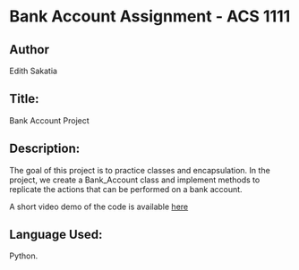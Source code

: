 # Bank Account Assignment - ACS 1111

## Author

Edith Sakatia

## Title:  

Bank Account Project

## Description:

The goal of this project is to practice classes and encapsulation. In the project, we create a Bank_Account class and implement methods to replicate the actions that can be performed on a bank account.

A short video demo of the code is available [here](https://youtu.be/nE7trx-Ma10) 

## Language Used:

Python.